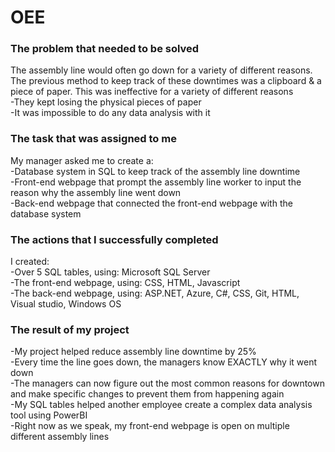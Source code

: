 # OEE

### The problem that needed to be solved
The assembly line would often go down for a variety of different reasons. The previous method to keep track of these downtimes was a clipboard & a piece of paper. This was ineffective for a variety of different reasons<br/>
-They kept losing the physical pieces of paper<br/>
-It was impossible to do any data analysis with it

### The task that was assigned to me
My manager asked me to create a:<br/>
-Database system in SQL to keep track of the assembly line downtime<br/>
-Front-end webpage that prompt the assembly line worker to input the reason why the assembly line went down<br/>
-Back-end webpage that connected the front-end webpage with the database system

### The actions that I successfully completed
I created:<br/>
-Over 5 SQL tables, using: Microsoft SQL Server<br/>
-The front-end webpage, using: CSS, HTML, Javascript<br/>
-The back-end webpage, using: ASP.NET, Azure, C#, CSS, Git, HTML, Visual studio, Windows OS

### The result of my project
-My project helped reduce assembly line downtime by 25%<br/>
-Every time the line goes down, the managers know EXACTLY why it went down<br/>
-The managers can now figure out the most common reasons for downtown and make specific changes to prevent them from happening again<br/>
-My SQL tables helped another employee create a complex data analysis tool using PowerBI<br/>
-Right now as we speak, my front-end webpage is open on multiple different assembly lines
